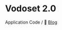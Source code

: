 
# Vodoset 2.0

Application Code / :book: [Blog](https://github.com/dmitry2d/vodoset/tree/main/Blog)
